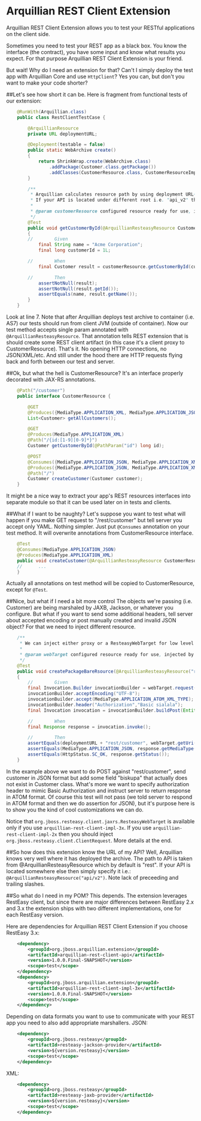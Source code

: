 Arquillian REST Client Extension
===
Arquillian REST Client Extension allows you to test your RESTful applications on the client side.

Sometimes you need to test your REST app as a black box. You know the interface (the contract), you have some input and know what results you expect.
For that purpose Arquillian REST Client Extension is your friend.

But wait! Why do I need an extension for that? Can't I simply deploy the test app with Arquillian Core and use `HttpClient`?
Yes you can, but don't you want to make your code shorter?

##Let's see how short it can be.
Here is fragment from functional tests of our extension:

```java
    @RunWith(Arquillian.class)
    public class RestClientTestCase {

        @ArquillianResource
        private URL deploymentURL;

        @Deployment(testable = false)
        public static WebArchive create()
        {
            return ShrinkWrap.create(WebArchive.class)
                .addPackage(Customer.class.getPackage())
                .addClasses(CustomerResource.class, CustomerResourceImpl.class, JaxRsActivator.class);
        }

        /**
         * Arquillian calculates resource path by using deployment URL+ArquillianResteasyResource.value which is by default "rest".
         * If your API is located under different root i.e. "api_v2" then use @ArquillianResteasyResource("api_v2")
         *
         * @param customerResource configured resource ready for use, injected by Arquillian
         */
        @Test
        public void getCustomerById(@ArquillianResteasyResource CustomerResource customerResource)
        {
        //        Given
            final String name = "Acme Corporation";
            final long customerId = 1L;

        //        When
            final Customer result = customerResource.getCustomerById(customerId);

        //        Then
            assertNotNull(result);
            assertNotNull(result.getId());
            assertEquals(name, result.getName());
        }
    }
```

Look at line 7. Note that after Arquillian deploys test archive to container (i.e. AS7) our tests should run from client JVM (outside of container).
Now our test method accepts single param annotated with `@ArquillianResteasyResource`. That annotation tells REST extension that is should create some REST client artifact (in this case it's a client proxy to CustomerResource).
That's it. No opening HTTP connections, no JSON/XML/etc. And still under the hood there are HTTP requests flying back and forth between our test and server.

##Ok, but what the hell is CustomerResource?
It's an interface properly decorated with JAX-RS annotations.

```java
    @Path("/customer")
    public interface CustomerResource {

        @GET
        @Produces({MediaType.APPLICATION_XML, MediaType.APPLICATION_JSON})
        List<Customer> getAllCustomers();

        @GET
        @Produces(MediaType.APPLICATION_XML)
        @Path("/{id:[1-9][0-9]*}")
        Customer getCustomerById(@PathParam("id") long id);

        @POST
        @Consumes({MediaType.APPLICATION_JSON, MediaType.APPLICATION_XML})
        @Produces({MediaType.APPLICATION_JSON, MediaType.APPLICATION_XML})
        @Path("/")
        Customer createCustomer(Customer customer);
    }
```
It might be a nice way to extract your app's REST resources interfaces into separate module so that it can be used later on in tests and clients.

##What if I want to be naughty?
Let's suppose you want to test what will happen if you make GET request to "/rest/customer" but tell server you accept only YAML. Nothing simpler. Just put `@Consumes` annotation on your test method. It will overwrite annotations from CustomerResource interface.

```java
    @Test
    @Consumes(MediaType.APPLICATION_JSON)
    @Produces(MediaType.APPLICATION_XML)
    public void createCustomer(@ArquillianResteasyResource CustomerResource customerResource) {
    //      ...
    }
```

Actually all annotations on test method will be copied to CustomerResource, except for `@Test`.

##Nice, but what if I need a bit more control
The objects we're passing (i.e. Customer) are being marshaled by JAXB, Jackson, or whatever you configure. But what if you want to send some additional headers, tell server about accepted encoding or post manually created and invalid JSON object? For that we need to inject different resource.

```java
    /**
     * We can inject either proxy or a ResteasyWebTarget for low level manipulations and assertions.
     *
     * @param webTarget configured resource ready for use, injected by Arquillian
     */
    @Test
    public void createPackageBareRsource(@ArquillianResteasyResource("rest/customer") ResteasyWebTarget webTarget)
    {
        //        Given
        final Invocation.Builder invocationBuilder = webTarget.request();
        invocationBuilder.acceptEncoding("UTF-8");
        invocationBuilder.accept(MediaType.APPLICATION_ATOM_XML_TYPE);
        invocationBuilder.header("Authorization","Basic sialala");
        final Invocation invocation = invocationBuilder.buildPost(Entity.entity("{\"biskupa\":\"?upa\"}", MediaType.APPLICATION_JSON_TYPE));

        //        When
        final Response response = invocation.invoke();

        //        Then
        assertEquals(deploymentURL + "rest/customer", webTarget.getUri().toASCIIString());
        assertEquals(MediaType.APPLICATION_JSON, response.getMediaType().toString());
        assertEquals(HttpStatus.SC_OK, response.getStatus());
    }
```

In the example above we want to do POST against "rest/customer", send customer in JSON format but add some field "biskupa" that actually does not exist in Customer class. What's more we want to specify authorization header to mimic Basic Authorization and instruct server to return response in ATOM format.
Of course this test will not pass (we told server to respond in ATOM format and then we do assertion for JSON), but it's purpose here is to show you the kind of cool customizations we can do.

Notice that `org.jboss.resteasy.client.jaxrs.ResteasyWebTarget` is available only if you use `arquillian-rest-client-impl-3x`. If you use `arquillian-rest-client-impl-2x` then you should inject `org.jboss.resteasy.client.ClientRequest`. More details at the end.

##So how does this extension know the URL of my API?
Well, Arquillian knows very well where it has deployed the archive. The path to API is taken from @ArquillianResteasyResource which by default is "rest". If your API is located somewhere else then simply specify it i.e.: `@ArquillianResteasyResource("api/v2")`. Note lack of preceeding and trailing slashes.


##So what do I need in my POM?
This depends. The extension leverages RestEasy client, but since there are major differences between RestEasy 2.x and 3.x the extension ships with two different implementations, one for each RestEasy version.

Here are dependencies for Arquillian REST Client Extension if you choose RestEasy 3.x:

```xml
    <dependency>
        <groupId>org.jboss.arquillian.extension</groupId>
        <artifactId>arquillian-rest-client-api</artifactId>
        <version>1.0.0.Final-SNAPSHOT</version>
        <scope>test</scope>
    </dependency>
    <dependency>
        <groupId>org.jboss.arquillian.extension</groupId>
        <artifactId>arquillian-rest-client-impl-3x</artifactId>
        <version>1.0.0.Final-SNAPSHOT</version>
        <scope>test</scope>
    </dependency>
```

Depending on data formats you want to use to communicate with your REST app you need to also add appropriate marshallers.
JSON:

```xml
    <dependency>
        <groupId>org.jboss.resteasy</groupId>
        <artifactId>resteasy-jackson-provider</artifactId>
        <version>${version.resteasy}</version>
        <scope>test</scope>
    </dependency>
```
XML:

```xml
    <dependency>
        <groupId>org.jboss.resteasy</groupId>
        <artifactId>resteasy-jaxb-provider</artifactId>
        <version>${version.resteasy}</version>
        <scope>test</scope>
    </dependency>
```
